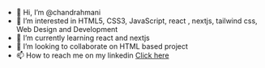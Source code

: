 - 👋 Hi, I’m @chandrahmani
- 👀 I’m interested in HTML5, CSS3, JavaScript, react , nextjs, tailwind css,  Web Design and Development
- 🌱 I’m currently learning react and nextjs
- 💞️ I’m looking to collaborate on HTML based project
- 📫 How to reach me on my linkedin [Click here](https://www.linkedin.com/in/chandrahmani/) 

<!---
chandrahmani/chandrahmani is a ✨ special ✨ repository because its `README.md` (this file) appears on your GitHub profile.
You can click the Preview link to take a look at your changes.
--->

